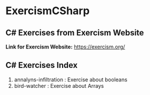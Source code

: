 # ExercismCSharp
## C# Exercises from Exercism Website

**Link for Exercism Website:** https://exercism.org/

## C# Exercises Index

1. annalyns-infiltration : Exercise about booleans
2. bird-watcher : Exercise about Arrays